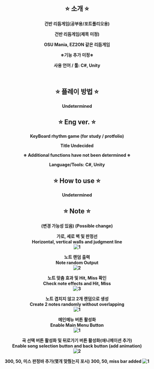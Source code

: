 <div align="center">

⭐ 소개 ⭐
------------
<b>건반 리듬게임(공부용/포트폴리오용)<b>

<b>건반 리듬게임(제목 미정)<b>

<b>OSU Mania, EZ2ON 같은 리듬게임<b>

※기능 추가 미정※
  
사용 언어 / 툴: C#, Unity

<br>

⭐ 플레이 방법 ⭐
----------
Undetermined

⭐ Eng ver. ⭐
-----------
<b>KeyBoard rhythm game (for study / protfolio)</b>
  
<b> Title Undecided <b>

※ Additional functions have not been determined ※
  
Language/Tools: C#, Unity


⭐ How to use ⭐
----------------
Undetermined

⭐ Note ⭐
----------------
  (변경 가능성 있음)
  (Possible change)

가로, 세로 벽 및 판정선 <br>
Horizontal, vertical walls and judgment line <br>
![1](https://github.com/PQ777/new-Rhythm/assets/102477933/02b7fadd-6c48-4ec9-a7c5-d581393b1688)


 

노트 랜덤 출력<br>
Note random Output<br>
![2](https://github.com/PQ777/new-Rhythm/assets/102477933/ca8865c5-3150-4b04-82c0-ecdc58e7058c)



  
노트 맞춤 효과 및 Hit, Miss 확인<br>
Check note effects and Hit, Miss<br>
![3](https://github.com/PQ777/new-Rhythm/assets/102477933/225b8e5a-dee4-4fa9-bc60-99890f19d51b)



노트 겹치지 않고 2개 랜덤으로 생성<br>
Create 2 notes randomly without overlapping<br>
![1](https://github.com/PQ777/new-Rhythm/assets/102477933/6865703a-d725-4a18-b8e0-533c230dc6e1)



메인메뉴 버튼 활성화<br>
Enable Main Menu Button<br>
![1](https://github.com/PQ777/new-Rhythm/assets/102477933/403c5d3c-18db-4c1c-8593-efe67778ba47)


곡 선택 버튼 활성화 및 뒤로가기 버튼 활성화(애니메이션 추가)<br>
Enable song selection button and back button (add animation)<br>
![2](https://github.com/PQ777/new-Rhythm/assets/102477933/0824b44d-4332-4dc0-bf45-082e3752ca06)


300, 50, 미스 판정바 추가(몇개 맞췄는지 포시)
300, 50, miss bar added
![1](https://github.com/PQ777/new-Rhythm/assets/102477933/0add3621-9323-4de5-a039-28e069f317a7)





  
